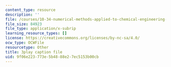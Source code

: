 ```yaml
---
content_type: resource
description: ''
file: /courses/10-34-numerical-methods-applied-to-chemical-engineering-fall-2015/9f06e223773e5b4888e27ec5153b00cb_geVT3JYHeqI.vtt
file_size: 84923
file_type: application/x-subrip
learning_resource_types: []
license: https://creativecommons.org/licenses/by-nc-sa/4.0/
ocw_type: OCWFile
resourcetype: Other
title: 3play caption file
uid: 9f06e223-773e-5b48-88e2-7ec5153b00cb
---
```


